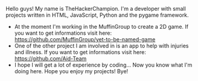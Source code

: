 Hello guys!
My name is TheHackerChampion. I'm a developer with small projects written in HTML, JavaScript, Python and the pygame framework.
  - At the moment I'm working in the MuffinGroup to create a 2D game.
If you want to get informations visit here: https://github.com/MuffinGroup/yet-to-be-named-game
  - One of the other project I am involved in is an app to help with injuries and illness.
If you want to get informations visit here: https://github.com/Aid-Team
  - I hope I will get a lot of experience by coding...
Now you know what I'm doing here.
Hope you enjoy my projects!
Bye!
